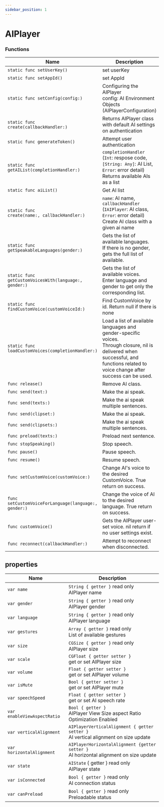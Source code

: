 ```yaml
---
sidebar_position: 1
---
```


# AIPlayer

### Functions

| Name                     | Description                                         |
| ------------------------ | ------------------------------------------------------------ |
| `static func setUserKey()`            | set userKey                                |
| `static func setAppId()`            | set AppId                                        |
| `static func setConfig(config:)`            | Configuring the AIPlayer <br/> config: AI Environment Objects (AIPlayerConfiguration)                                        |
| `static func` <br/> `create(callbackHandler:)`            | Returns AIPlayer class with default AI settings on authentication |
| `static func generateToken()`            | Attempt user authentication |
| `static func` <br/> `getAIList(completionHandler:)`            | `completionHandler` (`Int`: respose code, `[String: Any]`: AI List, `Error`: error detail) Returns available AIs as a list |
| `static func aiList()`            | Get AI list                                                  |
| `static func` <br/> `create(name:, callbackHandler:)`            | `name`: AI name, <br/> `callbackHandler` (`IAIPlayer`: AI class, `Error`: error detail) Create AI class with a given ai name |
| `static func getSpeakableLanguages(gender:)`        |  Gets the list of available languages. <br/> If there is no gender, gets the full list of available.               |
| `static func getCustomVoicesWith(language:, gender:)`        |  Gets the list of available voices. <br/> Enter language and gender to get only the corresponding list.              |
| `static func findCustomVoice(customVoiceId:)`        |  Find CustomVoice by id. Return null if there is none                               |
| `static func loadCustomVoices(completionHandler:)`        |  Load a list of available languages and gender-specific voices. <br/> Through closure, nil is delivered when successful, and functions related to voice change after success can be used.           |
| `func release()`                   |  Remove AI class.  |
| `func send(text:)`                   |  Make the ai speak.                             |
| `func send(texts:)`                   |  Make the ai speak multiple sentences.      |
| `func send(clipset:)`                   |  Make the ai speak.                             |
| `func send(clipsets:)`                   |  Make the ai speak multiple sentences.      |
| `func preload(texts:)`                   |  Preload next sentence.                      |
| `func stopSpeaking()`                   |  Stop speech.  |
| `func pause()`                   | Pause speech.                                                |
| `func resume()`                   |  Resume speech.                                |
| `func setCustomVoice(customVoice:)`            |  Change AI's voice to the desired CustomVoice. True return on success.                    |
| `func setCustomVoiceForLanguage(language:, gender:)`            |  Change the voice of AI to the desired language. True return on success.                    |
| `func customVoice()`  |   Gets the AIPlayer user-set voice. nil return if no user settings exist.   |
| `func reconnect(callbackHandler:)`    |   Attempt to reconnect when disconnected.   |

## properties
| Name     | Description     |
| -------- | --------------- |
| `var name`           | `String { getter }` read only<br/> AIPlayer name                                |
| `var gender`           | `String { getter }` read only<br/> AIPlayer gender                                |
| `var language`           | `String { getter }` read only<br/> AIPlayer language                                |
| `var gestures`        |   `Array { getter }` read only <br/> List of available gestures   |
| `var size`           | `CGSize { getter }` read only<br/> AIPlayer size                  |
| `var scale`          | `CGFloat { getter setter }` <br/> get or set AIPlayer size                      |
| `var volume`          | `Float { getter setter }` <br/> get or set AIPlayer volume                      |
| `var isMute`          | `Bool { getter setter }` <br/> get or set AIPlayer mute                      |
| `var speechSpeed`            | `Float { getter setter }`<br/> get or set AI speech rate             |
| `var enableViewAspectRatio`  | `Bool { getter }`<br/> AIPlayer View Size aspect Ratio Optimization Enabled             |
| `var verticalAlignment` | `AIPlayerVerticalAlignment { getter setter }`<br/> AI vertical alignment on size update |
| `var horizontalAlignment` | `AIPlayerHorizontalAlignment {getter setter }`<br/> AI horizontal alignment on size update |
| `var state`   | `AIState` { getter } read only <br/> AIPlayer state            |
| `var isConnected`     |   `Bool { getter }` read only <br/> AI connection status   |
| `var canPreload`      |   `Bool { getter }` read only <br/> Preloadable status   |
